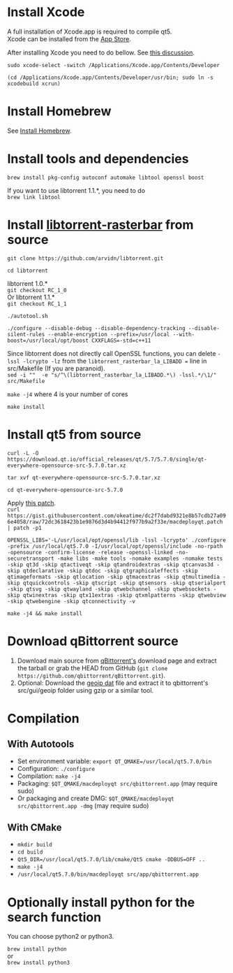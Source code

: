 # Install Xcode
A full installation of Xcode.app is required to compile qt5.<br/>
Xcode can be installed from the [App Store](http://www.apple.com/osx/apps/app-store/).<br/>

After installing Xcode you need to do bellow. See [this discussion](http://stackoverflow.com/questions/33728905/qt-creator-project-error-xcode-not-set-up-properly-you-may-need-to-confirm-t).

`sudo xcode-select -switch /Applications/Xcode.app/Contents/Developer`

`(cd /Applications/Xcode.app/Contents/Developer/usr/bin; sudo ln -s xcodebuild xcrun)`

# Install Homebrew
See [Install Homebrew](http://brew.sh/).

# Install tools and dependencies
`brew install pkg-config autoconf automake libtool openssl boost`

If you want to use libtorrent 1.1.*, you need to do<br/>
`brew link libtool`

# Install [libtorrent-rasterbar](https://github.com/arvidn/libtorrent) from source
`git clone https://github.com/arvidn/libtorrent.git`

`cd libtorrent`

libtorrent 1.0.* <br/>
`git checkout RC_1_0`<br/>
Or libtorrent 1.1.* <br/>
`git checkout RC_1_1`

`./autotool.sh`

`./configure --disable-debug --disable-dependency-tracking --disable-silent-rules --enable-encryption --prefix=/usr/local --with-boost=/usr/local/opt/boost CXXFLAGS=-std=c++11`<br/>

Since libtorrent does not directly call OpenSSL functions, you can delete `-lssl -lcrypto -lz` from the `libtorrent_rasterbar_la_LIBADD =` line in src/Makefile (If you are paranoid).<br/>
`sed -i ""  -e "s/^\(libtorrent_rasterbar_la_LIBADD.*\) -lssl.*/\1/" src/Makefile`

`make -j4` where 4 is your number of cores

`make install`

# Install qt5 from source
`curl -L -O https://download.qt.io/official_releases/qt/5.7/5.7.0/single/qt-everywhere-opensource-src-5.7.0.tar.xz`

`tar xvf qt-everywhere-opensource-src-5.7.0.tar.xz`

`cd qt-everywhere-opensource-src-5.7.0`

Apply [this patch](https://github.com/Homebrew/homebrew-core/issues/3219#issuecomment-235820697).<br/>
`curl https://gist.githubusercontent.com/okeatime/dc2f7dabd9321e8b57cdb27a096e4058/raw/72dc3618423b1e9876d3d4b94412f977b9a2f33e/macdeployqt.patch | patch -p1`

`OPENSSL_LIBS='-L/usr/local/opt/openssl/lib -lssl -lcrypto' ./configure -prefix /usr/local/qt5.7.0 -I/usr/local/opt/openssl/include -no-rpath -opensource -confirm-license -release -openssl-linked -no-securetransport -make libs -make tools -nomake examples -nomake tests -skip qt3d -skip qtactiveqt -skip qtandroidextras -skip qtcanvas3d -skip qtdeclarative -skip qtdoc -skip qtgraphicaleffects -skip qtimageformats -skip qtlocation -skip qtmacextras -skip qtmultimedia -skip qtquickcontrols -skip qtscript -skip qtsensors -skip qtserialport -skip qtsvg -skip qtwayland -skip qtwebchannel -skip qtwebsockets -skip qtwinextras -skip qtx11extras -skip qtxmlpatterns -skip qtwebview -skip qtwebengine -skip qtconnectivity -v`

`make -j4 && make install`

# Download qBittorrent source
 
 1. Download main source from [qBittorrent's](http://www.qbittorrent.org/download.php) download page and extract the tarball or grab the HEAD from GitHub (`git clone https://github.com/qbittorrent/qBittorrent.git`).
 2. Optional: Download the [geoip dat](http://geolite.maxmind.com/download/geoip/database/GeoLiteCountry/GeoIP.dat.gz) file and extract it to qbittorrent's src/gui/geoip folder using gzip or a similar tool.

# Compilation
## With Autotools
* Set environment variable: `export QT_QMAKE=/usr/local/qt5.7.0/bin`
* Configuration: `./configure`
* Compilation: `make -j4`
* Packaging: `$QT_QMAKE/macdeployqt src/qbittorrent.app` (may require sudo)
* Or packaging and create DMG: `$QT_QMAKE/macdeployqt src/qbittorrent.app -dmg` (may require sudo)

## With CMake
* `mkdir build`
* `cd build`
* `Qt5_DIR=/usr/local/qt5.7.0/lib/cmake/Qt5 cmake -DDBUS=OFF ..`
* `make -j4`
* `/usr/local/qt5.7.0/bin/macdeployqt src/app/qbittorrent.app`

# Optionally install python for the search function
You can choose python2 or python3.

`brew install python`<br/>
or<br/>
`brew install python3`